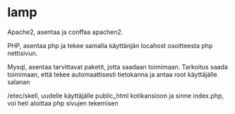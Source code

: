 # lamp
Apache2, asentaa ja conffaa apachen2.

PHP, asentaa php ja tekee samalla käyttänjän locahost osoitteesta php nettisivun. 

Mysql, asentaa tarvittavat paketit, jotta saadaan toimimaan.
Tarkoitus saada toimimaan, että tekee automaattisesti tietokanna ja antaa root käyttäjälle salanan

/etec/skell, uudelle käyttäjälle public_html kotikansioon ja sinne index.php, voi heti aloittaa php sivujen tekemisen
